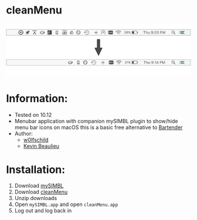 # cleanMenu

![preview](preview.png)

# Information:

- Tested on 10.12
- Menubar application with companion mySIMBL plugin to show/hide menu bar icons on macOS this is a basic free alternative to [Bartender](https://www.macbartender.com/)
- Author:
    + [w0lfschild](https://github.com/w0lfschild)
    + [Kevin Beaulieu](https://github.com/kevinmbeaulieu)

# Installation:

1. Download [mySIMBL](https://github.com/w0lfschild/app_updates/raw/master/mySIMBL/mySIMBL_master.zip)
2. Download [cleanMenu](https://github.com/w0lfschild/cleanMenu/raw/master/build/cleanMenu.app.zip)
3. Unzip downloads
4. Open `mySIMBL.app` and open `cleanMenu.app`
5. Log out and log back in
